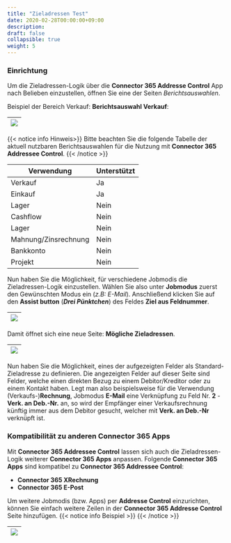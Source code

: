 ```yaml
---
title: "Zieladressen Test"
date: 2020-02-28T00:00:00+09:00
description: 
draft: false
collapsible: true
weight: 5
---
```

### Einrichtung

Um die Zieladressen-Logik über die **Connector 365 Addresse Control** App nach Belieben einzustellen, öffnen Sie 
eine der Seiten *Berichtsauswahlen*.

Beispiel der Bereich Verkauf:
**Berichtsauswahl Verkauf**:

|<img src="/images/apps/Addresse_Control/Berichtsauswahl_Verkauf.png" />|
|-|

{{< notice info Hinweis>}}
Bitte beachten Sie die folgende Tabelle der aktuell nutzbaren Berichtsauswahlen für die Nutzung mit **Connector 365 Addressee Control**.
{{< /notice >}}

| Verwendung | Unterstützt|
-------------|-------------
| Verkauf    | Ja         |
| Einkauf    | Ja         |
| Lager      | Nein       |
| Cashflow   | Nein       |
| Lager      | Nein       |
| Mahnung/Zinsrechnung  | Nein       |
| Bankkonto | Nein |
| Projekt | Nein |

Nun haben Sie die Möglichkeit, für verschiedene Jobmodis die Zieladressen-Logik einzustellen.
Wählen Sie also unter **Jobmodus** zuerst den Gewünschten Modus ein (*z.B: E-Mail*).
Anschließend klicken Sie auf den **Assist button** (***Drei Pünktchen***) des Feldes **Ziel aus Feldnummer**.

|![](/images/apps/Addresse_Control/Berichtsauswahl_Verkauf_AssistButton.png)|
|-|

Damit öffnet sich eine neue Seite: **Mögliche Zieladressen**.

|![](/images/apps/Addresse_Control/Zieladdressen_Lookup_Page.png)|
|-|

Nun haben Sie die Möglichkeit, eines der aufgezeigten Felder als Standard-Zieladresse zu definieren.
Die angezeigten Felder auf dieser Seite sind Felder, welche einen direkten Bezug zu einem Debitor/Kreditor oder zu einem Kontakt haben.
Legt man also beispielsweise für die Verwendung (Verkaufs-)**Rechnung**, Jobmodus **E-Mail** eine Verknüpfung zu Feld Nr. **2** - **Verk. an Deb.-Nr.** an, so wird der Empfänger einer Verkaufsrechnung künftig immer aus dem Debitor gesucht, welcher mit **Verk. an Deb.-Nr** verknüpft ist.

### Kompatibilität zu anderen **Connector 365 Apps**

Mit **Connector 365 Addressee Control** lassen sich auch die Zieladressen-Logik weiterer **Connector 365 Apps** anpassen.
Folgende **Connector 365 Apps** sind kompatibel zu **Connector 365 Addressee Control**:
- **Connector 365 XRechnung**
- **Connector 365 E-Post**

Um weitere Jobmodis (bzw. Apps) per **Addresse Control** einzurichten, können Sie einfach weitere Zeilen in der **Connector 365 Addresse Control** Seite hinzufügen.
{{< notice info Beispiel >}}
{{< /notice >}}

|![](/images/apps/Addresse_Control/Berichtsauswahl_Verkauf_Mehrere_Zeilen.png)|
|-|